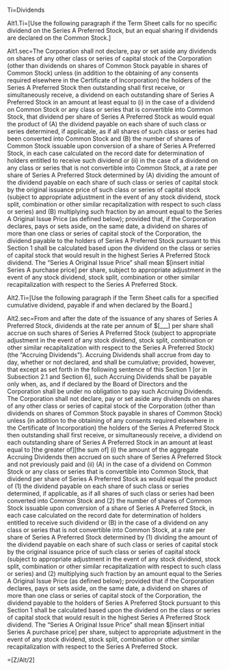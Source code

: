 Ti=Dividends

Alt1.Ti=[Use the following paragraph if the Term Sheet calls for no specific dividend on the Series A Preferred Stock, but an equal sharing if dividends are declared on the Common Stock.]

Alt1.sec=The Corporation shall not declare, pay or set aside any dividends on shares of any other class or series of capital stock of the Corporation (other than dividends on shares of Common Stock payable in shares of Common Stock) unless (in addition to the obtaining of any consents required elsewhere in the Certificate of Incorporation) the holders of the Series A Preferred Stock then outstanding shall first receive, or simultaneously receive, a dividend on each outstanding share of Series A Preferred Stock in an amount at least equal to (i) in the case of a dividend on Common Stock or any class or series that is convertible into Common Stock, that dividend per share of Series A Preferred Stock as would equal the product of (A) the dividend payable on each share of such class or series determined, if applicable, as if all shares of such class or series had been converted into Common Stock and (B) the number of shares of Common Stock issuable upon conversion of a share of Series A Preferred Stock, in each case calculated on the record date for determination of holders entitled to receive such dividend or (ii) in the case of a dividend on any class or series that is not convertible into Common Stock, at a rate per share of Series A Preferred Stock determined by (A) dividing the amount of the dividend payable on each share of such class or series of capital stock by the original issuance price of such class or series of capital stock (subject to appropriate adjustment in the event of any stock dividend, stock split, combination or other similar recapitalization with respect to such class or series) and (B) multiplying such fraction by an amount equal to the Series A Original Issue Price (as defined below); provided that, if the Corporation declares, pays or sets aside, on the same date, a dividend on shares of more than one class or series of capital stock of the Corporation, the dividend payable to the holders of Series A Preferred Stock pursuant to this Section 1 shall be calculated based upon the dividend on the class or series of capital stock that would result in the highest Series A Preferred Stock dividend.  The “Series A Original Issue Price” shall mean $[insert initial Series A purchase price] per share, subject to appropriate adjustment in the event of any stock dividend, stock split, combination or other similar recapitalization with respect to the Series A Preferred Stock.

Alt2.Ti=[Use the following paragraph if the Term Sheet calls for a specified cumulative dividend, payable if and when declared by the Board.]

Alt2.sec=From and after the date of the issuance of any shares of Series A Preferred Stock, dividends at the rate per annum of $[___] per share shall accrue on such shares of Series A Preferred Stock (subject to appropriate adjustment in the event of any stock dividend, stock split, combination or other similar recapitalization with respect to the Series A Preferred Stock) (the “Accruing Dividends”).  Accruing Dividends shall accrue from day to day, whether or not declared, and shall be cumulative; provided, however, that except as set forth in the following sentence of this Section 1 [or in Subsection 2.1 and Section 6], such Accruing Dividends shall be payable only when, as, and if declared by the Board of Directors and the Corporation shall be under no obligation to pay such Accruing Dividends.  The Corporation shall not declare, pay or set aside any dividends on shares of any other class or series of capital stock of the Corporation (other than dividends on shares of Common Stock payable in shares of Common Stock) unless (in addition to the obtaining of any consents required elsewhere in the Certificate of Incorporation) the holders of the Series A Preferred Stock then outstanding shall first receive, or simultaneously receive, a dividend on each outstanding share of Series A Preferred Stock in an amount at least equal to [the greater of][the sum of] (i) the amount of the aggregate Accruing Dividends then accrued on such share of Series A Preferred Stock and not previously paid and (ii) (A) in the case of a dividend on Common Stock or any class or series that is convertible into Common Stock, that dividend per share of Series A Preferred Stock as would equal the product of (1) the dividend payable on each share of such class or series determined, if applicable, as if all shares of such class or series had been converted into Common Stock and (2) the number of shares of Common Stock issuable upon conversion of a share of Series A Preferred Stock, in each case calculated on the record date for determination of holders entitled to receive such dividend or (B) in the case of a dividend on any class or series that is not convertible into Common Stock, at a rate per share of Series A Preferred Stock determined by (1) dividing the amount of the dividend payable on each share of such class or series of capital stock by the original issuance price of such class or series of capital stock (subject to appropriate adjustment in the event of any stock dividend, stock split, combination or other similar recapitalization with respect to such class or series) and (2) multiplying such fraction by an amount equal to the Series A Original Issue Price (as defined below); provided that if the Corporation declares, pays or sets aside, on the same date, a dividend on shares of more than one class or series of capital stock of the Corporation, the dividend payable to the holders of Series A Preferred Stock pursuant to this Section 1 shall be calculated based upon the dividend on the class or series of capital stock that would result in the highest Series A Preferred Stock dividend.  The “Series A Original Issue Price” shall mean $[insert initial Series A purchase price] per share, subject to appropriate adjustment in the event of any stock dividend, stock split, combination or other similar recapitalization with respect to the Series A Preferred Stock.

=[Z/Alt/2]